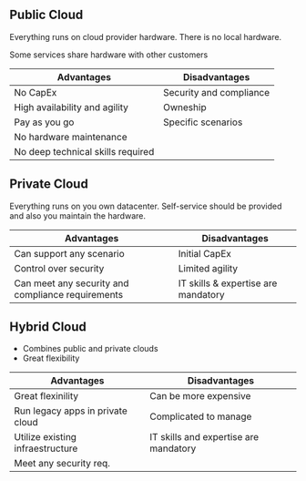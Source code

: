 
## Public Cloud

Everything runs on cloud provider hardware. There is no local hardware.

Some services share hardware with other customers

| Advantages                        | Disadvantages           |
| --------------------------------- | ----------------------- |
| No CapEx                          | Security and compliance |
| High availability and agility     | Owneship                |
| Pay as you go                     | Specific scenarios      |
| No hardware maintenance           |                         |
| No deep technical skills required |                         |

## Private Cloud

Everything runs on you own datacenter. Self-service should be provided and also you maintain the hardware.

| Advantages                                        | Disadvantages                       |
| ------------------------------------------------- | ----------------------------------- |
| Can support any scenario                          | Initial CapEx                       |
| Control over security                             | Limited agility                     |
| Can meet any security and compliance requirements | IT skills & expertise are mandatory |

## Hybrid Cloud

- Combines public and private clouds
- Great flexibility

| Advantages                       | Disadvantages                         |
| -------------------------------- | ------------------------------------- |
| Great flexinility                | Can be more expensive                 |
| Run legacy apps in private cloud | Complicated to manage                 |
| Utilize existing infraestructure | IT skills and expertise are mandatory |
| Meet any security req.           |                                       |